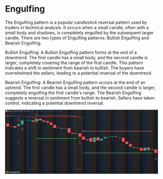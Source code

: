 # Engulfing

The Engulfing pattern is a popular candlestick reversal pattern used by traders in technical analysis. It occurs when a small candle, often with a small body and shadows, is completely engulfed by the subsequent larger candle. There are two types of Engulfing patterns: Bullish Engulfing and Bearish Engulfing.

Bullish Engulfing:
    A Bullish Engulfing pattern forms at the end of a downtrend.
    The first candle has a small body, and the second candle is larger, completely covering the range of the first candle.
    This pattern indicates a shift in sentiment from bearish to bullish. The buyers have overwhelmed the sellers, leading to a potential reversal of the downtrend.

Bearish Engulfing:
    A Bearish Engulfing pattern occurs at the end of an uptrend.
    The first candle has a small body, and the second candle is larger, completely engulfing the first candle's range.
    The Bearish Engulfing suggests a reversal in sentiment from bullish to bearish. Sellers have taken control, indicating a potential downtrend reversal.

![Example](engulfing.JPG)
